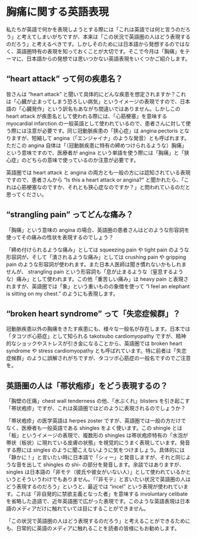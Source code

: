 # 胸痛に関する英語表現
私たちが英語で何かを表現しようとする際には「これは英語では何と言うのだろう」と考えてしまいがちですが、本来は「この状況で英語圏の人はどう表現するのだろう」と考えるべきです。しかしそのためには日本語から発想するのではなく、英語圏特有の表現を知っておくことが大切です。そこで今月は「胸痛」をテーマに、日本語からの発想では思いつかない英語表現をいくつかご紹介します。

## “heart attack” って何の疾患名？

皆さんは “heart attack” と聞いて具体的にどんな疾患を想定されますか？これは「心臓が止まってしまう恐ろしい病気」というイメージの表現ですので、日本語の「心臓発作」という訳名もあながち間違いではありません。しかしこの heart attack が疾患名として使われる際には、「心筋梗塞」を意味する myocardial infarction の一般英語として使われているので、患者さんに対して使う際には注意が必要です。同じ冠動脈疾患の「狭心症」は angina pectoris となりますが、短縮して angina（「エンジャイナ」のような発音）とも呼ばれます。ただこの angina 自体は「（冠動脈疾患に特有の締めつけられるような）胸痛」という意味ですので、医療者が angina という単語を使う際には「胸痛」と「狭心症」のどちらの意味で使っているのか注意が必要です。

英語圏では heart attack と angina の両方とも一般の方には認知されている表現ですので、患者さんから “Is this a heart attack or angina?” と聞かれたら、「これは心筋梗塞なのですか、それとも狭心症なのですか？」と問われているのだと思ってください。

## “strangling pain” ってどんな痛み？

「胸痛」という意味の angina の場合、英語圏の患者さんはどのような形容詞を使ってその痛みの性状を表現するのでしょう？

「締め付けられるような痛み」としては squeezing pain や tight pain のような形容詞が、そして「潰されるような痛み」としては crushing pain や gripping pain のような形容詞が使われます。また日本人医師は聞き慣れないかもしれませんが、 strangling pain という形容詞も「息が止まるような（窒息するような）痛み」として使われます。この他「重苦しい痛み」は heavy pain と表現されますが、英語圏では「象」という重いものの象徴を使って “I feel an elephant is sitting on my chest.” のようにも表現します。

## “broken heart syndrome” って「失恋症候群」？

冠動脈疾患以外の胸痛をきたす疾患にも、様々な一般名が存在します。日本では「タコツボ心筋症」として知られる takotsubo cardiomyopathy ですが、精神的なショックやストレスが引き金になることから、英語圏では broken heart syndrome や stress cardiomyopathy とも呼ばれています。特に前者は「失恋症候群」のように誤解されがちですが、タコツボ心筋症の一般名ですのでご注意を。

## 英語圏の人は「帯状疱疹」をどう表現するの？

「胸壁の圧痛」chest wall tenderness の他、「水ぶくれ」blisters を引き起こす「帯状疱疹」ですが、これは英語圏ではどのように表現されるのでしょうか？

「帯状疱疹」の医学英語は herpes zoster ですが、英語圏では一般の方だけでなく、医療者も一般英語である shingles をよく使います。この shingle とは「板」というイメージの表現で、複数形の shingles は帯状疱疹特有の「水泡が帯状（板状）に現れている皮膚の状態」を視覚的にうまく表現しています。発音する際には singles のように聞こえないように気をつけましょう。具体的には「静かに！」と言いたい時に日本語で「シィー」と発音しますが、それと同じような音を出して shingles の shi- の部分を発音します。余談ではありますが、singles は日本語の「非モテ（彼氏や彼女がいない人）」として使われているかというとそういうわけでもありません。「『非モテ』と言いたい状況で英語圏の人はどう表現するのだろう」というと、最近では “incel” という表現が使われています。これは「非自発的に禁欲主義となった者」を意味する involuntary celibate を省略した造語で、近年英語圏で広がった表現です。このような英語表現は日本語のメディアだけに触れていては目にすることができません。

「この状況で英語圏の人はどう表現するのだろう」と考えることができるためにも、日常的に英語のメディアに触れることを読者の皆様にもお勧めします。
